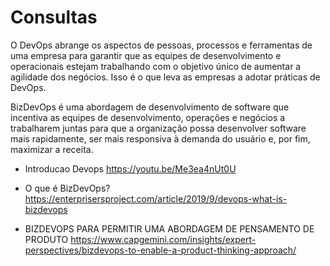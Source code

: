 # Consultas

O DevOps abrange os aspectos de pessoas, processos e ferramentas de uma empresa para garantir que as equipes de desenvolvimento e operacionais estejam trabalhando com o objetivo único de aumentar a agilidade dos negócios. Isso é o que leva as empresas a adotar práticas de DevOps.

BizDevOps é uma abordagem de desenvolvimento de software que incentiva as equipes de desenvolvimento, operações e negócios a trabalharem juntas para que a organização possa desenvolver software mais rapidamente, ser mais responsiva à demanda do usuário e, por fim, maximizar a receita.

- Introducao Devops
https://youtu.be/Me3ea4nUt0U

- O que é BizDevOps? 
https://enterprisersproject.com/article/2019/9/devops-what-is-bizdevops

- BIZDEVOPS PARA PERMITIR UMA ABORDAGEM DE PENSAMENTO DE PRODUTO
https://www.capgemini.com/insights/expert-perspectives/bizdevops-to-enable-a-product-thinking-approach/
